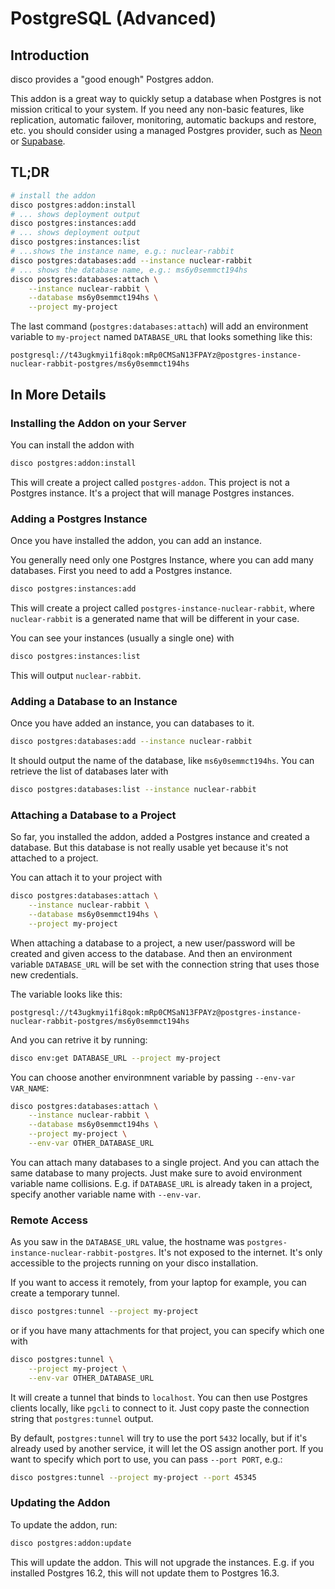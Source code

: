 # PostgreSQL (Advanced)

## Introduction

disco provides a "good enough" Postgres addon.

This addon is a great way to quickly setup a database when Postgres is not mission critical to your system. If you need any non-basic features, like replication, automatic failover, monitoring, automatic backups and restore, etc. you should consider using a managed Postgres provider, such as [Neon](https://neon.tech/) or [Supabase](https://supabase.com/).

## TL;DR

```bash
# install the addon
disco postgres:addon:install
# ... shows deployment output
disco postgres:instances:add
# ... shows deployment output
disco postgres:instances:list
# ...shows the instance name, e.g.: nuclear-rabbit
disco postgres:databases:add --instance nuclear-rabbit
# ... shows the database name, e.g.: ms6y0semmct194hs
disco postgres:databases:attach \
    --instance nuclear-rabbit \
    --database ms6y0semmct194hs \
    --project my-project
```

The last command (`postgres:databases:attach`) will add an environment variable to `my-project` named `DATABASE_URL` that looks something like this:

```
postgresql://t43ugkmyi1fi8qok:mRp0CMSaN13FPAYz@postgres-instance-nuclear-rabbit-postgres/ms6y0semmct194hs
```

## In More Details

### Installing the Addon on your Server
You can install the addon with

```bash
disco postgres:addon:install
```

This will create a project called `postgres-addon`. This project is not a Postgres instance. It's a project that will manage Postgres instances.

### Adding a Postgres Instance

Once you have installed the addon, you can add an instance.

You generally need only one Postgres Instance, where you can add many databases. First you need to add a Postgres instance.

```bash
disco postgres:instances:add
```
This will create a project called `postgres-instance-nuclear-rabbit`, where `nuclear-rabbit` is a generated name that will be different in your case.

You can see your instances (usually a single one) with 
```bash
disco postgres:instances:list
```

This will output `nuclear-rabbit`.

### Adding a Database to an Instance

Once you have added an instance, you can databases to it.

```bash
disco postgres:databases:add --instance nuclear-rabbit
```

It should output the name of the database, like `ms6y0semmct194hs`. You can retrieve the list of databases later with
```bash
disco postgres:databases:list --instance nuclear-rabbit
```

### Attaching a Database to a Project

So far, you installed the addon, added a Postgres instance and created a database. But this database is not really usable yet because it's not attached to a project.

You can attach it to your project with

```bash
disco postgres:databases:attach \
    --instance nuclear-rabbit \
    --database ms6y0semmct194hs \
    --project my-project
```

When attaching a database to a project, a new user/password will be created and given access to the database. And then an environment variable `DATABASE_URL` will be set with the connection string that uses those new credentials.

The variable looks like this:
```
postgresql://t43ugkmyi1fi8qok:mRp0CMSaN13FPAYz@postgres-instance-nuclear-rabbit-postgres/ms6y0semmct194hs
```

And you can retrive it by running:
```bash
disco env:get DATABASE_URL --project my-project
```

You can choose another environmnent variable by passing `--env-var VAR_NAME`:

```bash
disco postgres:databases:attach \
    --instance nuclear-rabbit \
    --database ms6y0semmct194hs \
    --project my-project \
    --env-var OTHER_DATABASE_URL
```

You can attach many databases to a single project. And you can attach the same database to many projects. Just make sure to avoid environment variable name collisions. E.g. if `DATABASE_URL` is already taken in a project, specify another variable name with `--env-var`.

### Remote Access

As you saw in the `DATABASE_URL` value, the hostname was `postgres-instance-nuclear-rabbit-postgres`. It's not exposed to the internet. It's only accessible to the projects running on your disco installation.

If you want to access it remotely, from your laptop for example, you can create a temporary tunnel.

```bash
disco postgres:tunnel --project my-project
```
or if you have many attachments for that project, you can specify which one with
```bash
disco postgres:tunnel \
    --project my-project \
    --env-var OTHER_DATABASE_URL
```

It will create a tunnel that binds to `localhost`. You can then use Postgres clients locally, like `pgcli` to connect to it. Just copy paste the connection string that `postgres:tunnel` output.

By default, `postgres:tunnel` will try to use the port `5432` locally, but if it's already used by another service, it will let the OS assign another port. If you want to specify which port to use, you can pass `--port PORT`, e.g.:

```bash
disco postgres:tunnel --project my-project --port 45345
```

### Updating the Addon

To update the addon, run:

```bash
disco postgres:addon:update
```

This will update the addon. This will not upgrade the instances. E.g. if you installed Postgres 16.2, this will not update them to Postgres 16.3.
